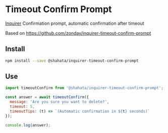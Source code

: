 # Timeout Confirm Prompt

[Inquirer](https://github.com/SBoudrias/Inquirer.js) Confirmation prompt, automatic confirmation after timeout

Based on https://github.com/zonday/inquirer-timeout-confirm-prompt

## Install

``` bash
npm install --save @shahata/inquirer-timeout-confirm-prompt
```

## Use

``` javascript
import timeoutConfirm from '@shahata/inquirer-timeout-confirm-prompt';

const answer = await timeoutConfirm({
  message: 'Are you sure you want to delete?', 
  timeout: 5, 
  timeoutTips: (t) => `(Automatic confirmation in ${t} seconds)`
});

console.log(answer);
```
